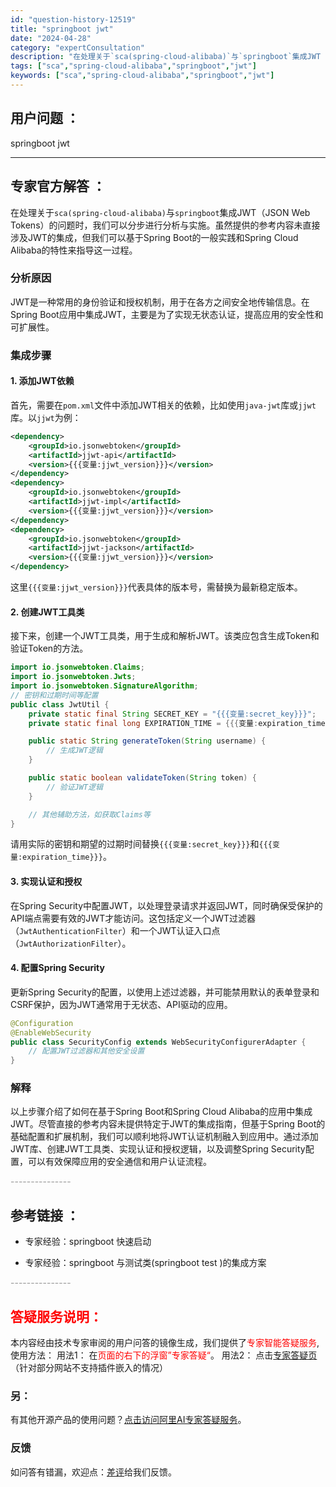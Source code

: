 ```yaml
---
id: "question-history-12519"
title: "springboot jwt"
date: "2024-04-28"
category: "expertConsultation"
description: "在处理关于`sca(spring-cloud-alibaba)`与`springboot`集成JWT（JSON Web Tokens）的问题时，我们可以分步进行分析与实施。虽然提供的参考内容未直接涉及JWT的集成，但我们可以基于Spring Boot的一般实践和Spring Cloud Alibab"
tags: ["sca","spring-cloud-alibaba","springboot","jwt"]
keywords: ["sca","spring-cloud-alibaba","springboot","jwt"]
---
```


## 用户问题 ： 
 springboot jwt  

---------------
## 专家官方解答 ：

在处理关于`sca(spring-cloud-alibaba)`与`springboot`集成JWT（JSON Web Tokens）的问题时，我们可以分步进行分析与实施。虽然提供的参考内容未直接涉及JWT的集成，但我们可以基于Spring Boot的一般实践和Spring Cloud Alibaba的特性来指导这一过程。

### 分析原因

JWT是一种常用的身份验证和授权机制，用于在各方之间安全地传输信息。在Spring Boot应用中集成JWT，主要是为了实现无状态认证，提高应用的安全性和可扩展性。

### 集成步骤

#### 1. 添加JWT依赖

首先，需要在`pom.xml`文件中添加JWT相关的依赖，比如使用`java-jwt`库或`jjwt`库。以`jjwt`为例：
```xml
<dependency>
    <groupId>io.jsonwebtoken</groupId>
    <artifactId>jjwt-api</artifactId>
    <version>{{{变量:jjwt_version}}}</version>
</dependency>
<dependency>
    <groupId>io.jsonwebtoken</groupId>
    <artifactId>jjwt-impl</artifactId>
    <version>{{{变量:jjwt_version}}}</version>
</dependency>
<dependency>
    <groupId>io.jsonwebtoken</groupId>
    <artifactId>jjwt-jackson</artifactId>
    <version>{{{变量:jjwt_version}}}</version>
</dependency>
```
这里`{{{变量:jjwt_version}}}`代表具体的版本号，需替换为最新稳定版本。

#### 2. 创建JWT工具类

接下来，创建一个JWT工具类，用于生成和解析JWT。该类应包含生成Token和验证Token的方法。

```java
import io.jsonwebtoken.Claims;
import io.jsonwebtoken.Jwts;
import io.jsonwebtoken.SignatureAlgorithm;
// 密钥和过期时间等配置
public class JwtUtil {
    private static final String SECRET_KEY = "{{{变量:secret_key}}}";
    private static final long EXPIRATION_TIME = {{{变量:expiration_time}}} * 1000; // 转换为毫秒

    public static String generateToken(String username) {
        // 生成JWT逻辑
    }

    public static boolean validateToken(String token) {
        // 验证JWT逻辑
    }

    // 其他辅助方法，如获取Claims等
}
```
请用实际的密钥和期望的过期时间替换`{{{变量:secret_key}}}`和`{{{变量:expiration_time}}}`。

#### 3. 实现认证和授权

在Spring Security中配置JWT，以处理登录请求并返回JWT，同时确保受保护的API端点需要有效的JWT才能访问。这包括定义一个JWT过滤器（`JwtAuthenticationFilter`）和一个JWT认证入口点（`JwtAuthorizationFilter`）。

#### 4. 配置Spring Security

更新Spring Security的配置，以使用上述过滤器，并可能禁用默认的表单登录和CSRF保护，因为JWT通常用于无状态、API驱动的应用。

```java
@Configuration
@EnableWebSecurity
public class SecurityConfig extends WebSecurityConfigurerAdapter {
    // 配置JWT过滤器和其他安全设置
}
```

### 解释

以上步骤介绍了如何在基于Spring Boot和Spring Cloud Alibaba的应用中集成JWT。尽管直接的参考内容未提供特定于JWT的集成指南，但基于Spring Boot的基础配置和扩展机制，我们可以顺利地将JWT认证机制融入到应用中。通过添加JWT库、创建JWT工具类、实现认证和授权逻辑，以及调整Spring Security配置，可以有效保障应用的安全通信和用户认证流程。


<font color="#949494">---------------</font> 


## 参考链接 ：

* 专家经验：springboot 快速启动 
 
 * 专家经验：springboot 与测试类(springboot test )的集成方案 


 <font color="#949494">---------------</font> 
 


## <font color="#FF0000">答疑服务说明：</font> 

本内容经由技术专家审阅的用户问答的镜像生成，我们提供了<font color="#FF0000">专家智能答疑服务</font>,使用方法：
用法1： 在<font color="#FF0000">页面的右下的浮窗”专家答疑“</font>。
用法2： 点击[专家答疑页](https://answer.opensource.alibaba.com/docs/intro)（针对部分网站不支持插件嵌入的情况）
### 另：


有其他开源产品的使用问题？[点击访问阿里AI专家答疑服务](https://answer.opensource.alibaba.com/docs/intro)。
### 反馈
如问答有错漏，欢迎点：[差评](https://ai.nacos.io/user/feedbackByEnhancerGradePOJOID?enhancerGradePOJOId=12612)给我们反馈。
